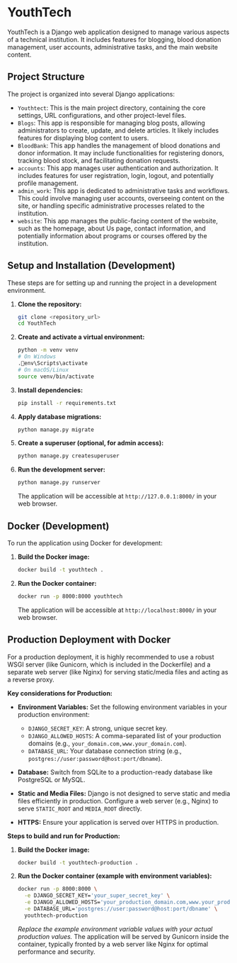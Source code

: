 # YouthTech

YouthTech is a Django web application designed to manage various aspects of a technical institution. It includes features for blogging, blood donation management, user accounts, administrative tasks, and the main website content.

## Project Structure

The project is organized into several Django applications:

-   `Youthtect`: This is the main project directory, containing the core settings, URL configurations, and other project-level files.
-   `Blogs`: This app is responsible for managing blog posts, allowing administrators to create, update, and delete articles. It likely includes features for displaying blog content to users.
-   `BloodBank`: This app handles the management of blood donations and donor information. It may include functionalities for registering donors, tracking blood stock, and facilitating donation requests.
-   `accounts`: This app manages user authentication and authorization. It includes features for user registration, login, logout, and potentially profile management.
-   `admin_work`: This app is dedicated to administrative tasks and workflows. This could involve managing user accounts, overseeing content on the site, or handling specific administrative processes related to the institution.
-   `website`: This app manages the public-facing content of the website, such as the homepage, about Us page, contact information, and potentially information about programs or courses offered by the institution.

## Setup and Installation (Development)

These steps are for setting up and running the project in a development environment.

1.  **Clone the repository:**

    ```bash
    git clone <repository_url>
    cd YouthTech
    ```

2.  **Create and activate a virtual environment:**

    ```bash
    python -m venv venv
    # On Windows
    .env\Scripts\activate
    # On macOS/Linux
    source venv/bin/activate
    ```

3.  **Install dependencies:**

    ```bash
    pip install -r requirements.txt
    ```

4.  **Apply database migrations:**

    ```bash
    python manage.py migrate
    ```

5.  **Create a superuser (optional, for admin access):**

    ```bash
    python manage.py createsuperuser
    ```

6.  **Run the development server:**

    ```bash
    python manage.py runserver
    ```

    The application will be accessible at `http://127.0.0.1:8000/` in your web browser.

## Docker (Development)

To run the application using Docker for development:

1.  **Build the Docker image:**

    ```bash
    docker build -t youthtech .
    ```

2.  **Run the Docker container:**

    ```bash
    docker run -p 8000:8000 youthtech
    ```

    The application will be accessible at `http://localhost:8000/` in your web browser.

## Production Deployment with Docker

For a production deployment, it is highly recommended to use a robust WSGI server (like Gunicorn, which is included in the Dockerfile) and a separate web server (like Nginx) for serving static/media files and acting as a reverse proxy.

**Key considerations for Production:**

*   **Environment Variables:** Set the following environment variables in your production environment:
    *   `DJANGO_SECRET_KEY`: A strong, unique secret key.
    *   `DJANGO_ALLOWED_HOSTS`: A comma-separated list of your production domains (e.g., `your_domain.com,www.your_domain.com`).
    *   `DATABASE_URL`: Your database connection string (e.g., `postgres://user:password@host:port/dbname`).

*   **Database:** Switch from SQLite to a production-ready database like PostgreSQL or MySQL.

*   **Static and Media Files:** Django is not designed to serve static and media files efficiently in production. Configure a web server (e.g., Nginx) to serve `STATIC_ROOT` and `MEDIA_ROOT` directly.

*   **HTTPS:** Ensure your application is served over HTTPS in production.

**Steps to build and run for Production:**

1.  **Build the Docker image:**

    ```bash
    docker build -t youthtech-production .
    ```

2.  **Run the Docker container (example with environment variables):**

    ```bash
    docker run -p 8000:8000 \
      -e DJANGO_SECRET_KEY='your_super_secret_key' \
      -e DJANGO_ALLOWED_HOSTS='your_production_domain.com,www.your_production_domain.com' \
      -e DATABASE_URL='postgres://user:password@host:port/dbname' \
      youthtech-production
    ```

    *Replace the example environment variable values with your actual production values.* The application will be served by Gunicorn inside the container, typically fronted by a web server like Nginx for optimal performance and security.

